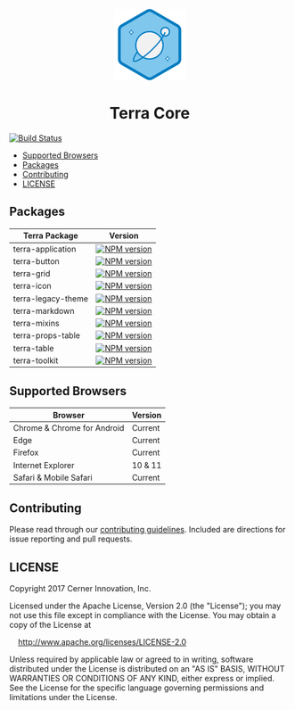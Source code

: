 <!-- Logo -->
<p align="center">
  <img height="128" width="128" src="https://github.com/cerner/terra-core/raw/master/terra.png">
</p>

<!-- Name -->
<h1 align="center">
  Terra Core
</h1>

[![Build Status](https://travis-ci.org/cerner/terra-core.svg?branch=master)](https://travis-ci.org/cerner/terra-core)

- [Supported Browsers](#supported-browsers)
- [Packages](#packages)
- [Contributing](#contributing)
- [LICENSE](#license)

## Packages

| Terra Package      | Version |
|--------------------|---------|
| terra-application  | [![NPM version](http://img.shields.io/npm/v/terra-application.svg)](https://www.npmjs.org/package/terra-application) |
| terra-button       | [![NPM version](http://img.shields.io/npm/v/terra-button.svg)](https://www.npmjs.org/package/terra-button) |
| terra-grid         | [![NPM version](http://img.shields.io/npm/v/terra-grid.svg)](https://www.npmjs.org/package/terra-grid) |
| terra-icon         | [![NPM version](http://img.shields.io/npm/v/terra-icon.svg)](https://www.npmjs.org/package/terra-icon) |
| terra-legacy-theme | [![NPM version](http://img.shields.io/npm/v/terra-legacy-theme.svg)](https://www.npmjs.org/package/terra-legacy-theme) |
| terra-markdown     | [![NPM version](http://img.shields.io/npm/v/terra-markdown.svg)](https://www.npmjs.org/package/terra-markdown) |
| terra-mixins       | [![NPM version](http://img.shields.io/npm/v/terra-mixins.svg)](https://www.npmjs.org/package/terra-mixins) |
| terra-props-table  | [![NPM version](http://img.shields.io/npm/v/terra-props-table.svg)](https://www.npmjs.org/package/terra-props-table) |
| terra-table        | [![NPM version](http://img.shields.io/npm/v/terra-table.svg)](https://www.npmjs.org/package/terra-table) |
| terra-toolkit      | [![NPM version](http://img.shields.io/npm/v/terra-toolkit.svg)](https://www.npmjs.org/package/terra-toolkit) |

## Supported Browsers

| Browser                     | Version |
|-----------------------------|---------|
| Chrome & Chrome for Android | Current |
| Edge                        | Current |
| Firefox                     | Current |
| Internet Explorer           | 10 & 11 |
| Safari & Mobile Safari      | Current |

## Contributing

Please read through our [contributing guidelines](CONTRIBUTING.md). Included are directions for issue reporting and pull requests.

## LICENSE

Copyright 2017 Cerner Innovation, Inc.

Licensed under the Apache License, Version 2.0 (the "License"); you may not use this file except in compliance with the License. You may obtain a copy of the License at

&nbsp;&nbsp;&nbsp;&nbsp;http://www.apache.org/licenses/LICENSE-2.0

Unless required by applicable law or agreed to in writing, software distributed under the License is distributed on an "AS IS" BASIS, WITHOUT WARRANTIES OR CONDITIONS OF ANY KIND, either express or implied. See the License for the specific language governing permissions and limitations under the License.
